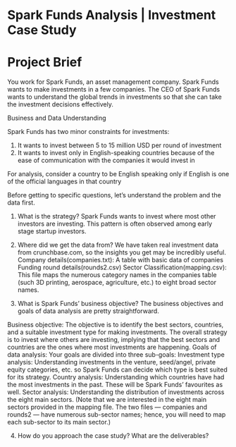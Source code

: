 # Spark Funds Analysis | Investment Case Study

# Project Brief

You work for Spark Funds, an asset management company. Spark Funds wants to make investments in a few companies. The CEO of Spark Funds wants to understand the global trends in investments so that she can take the investment decisions effectively.

Business and Data Understanding

Spark Funds has two minor constraints for investments:
1. It wants to invest between 5 to 15 million USD per round of investment
2. It wants to invest only in English-speaking countries because of the ease of communication with the companies it would invest in

For analysis, consider a country to be English speaking only if English is one of the official languages in that country

Before getting to specific questions, let’s understand the problem and the data first.

1. What is the strategy?
Spark Funds wants to invest where most other investors are investing. This pattern is often observed among early stage startup investors.

2. Where did we get the data from?
We have taken real investment data from crunchbase.com, so the insights you get may be incredibly useful.
 Company details(companies.txt): A table with basic data of companies
 Funding round details(rounds2.csv)
 Sector Classification(mapping.csv): This file maps the numerous category names in the companies table (such 3D printing, aerospace, agriculture, etc.) to eight broad sector names. 

3. What is Spark Funds’ business objective?
The business objectives and goals of data analysis are pretty straightforward.

Business objective: The objective is to identify the best sectors, countries, and a suitable investment type for making investments. The overall strategy is to invest where others are investing, implying that the best sectors and countries are the ones where most investments are happening.
Goals of data analysis: Your goals are divided into three sub-goals:
Investment type analysis: Understanding investments in the venture, seed/angel, private equity categories, etc. so Spark Funds can decide which type is best suited for its strategy.
Country analysis: Understanding which countries have had the most investments in the past. These will be Spark Funds’ favourites as well.
Sector analysis: Understanding the distribution of investments across the eight main sectors. (Note that we are interested in the eight main sectors provided in the mapping file. The two files — companies and rounds2 — have numerous sub-sector names; hence, you will need to map each sub-sector to its main sector.)
 

4. How do you approach the case study? What are the deliverables?
